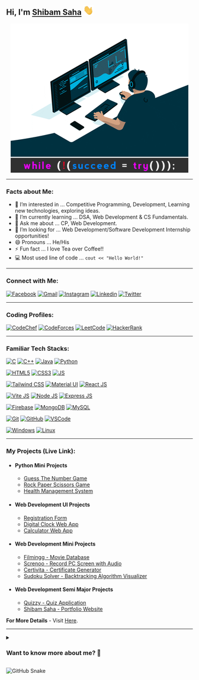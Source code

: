 ## Hi, I'm [Shibam Saha](https://github.com//s4shibam/s4shibam/raw/main/resume/Shibam_Saha_Resume_Public.pdf) <img src="./media/hello.gif" width="28px" alt="👋">

<div align="center">
  <img src="./media/coding.gif" width="480" height="360"/>
</div>
<div align="center">
  <img src="./media/quote.jpg" width="480" height="40"/>
</div>

<hr>

### Facts about Me:
- 👀 I’m interested in ... Competitive Programming, Development, Learning new technologies, exploring ideas.
- 🌱 I’m currently learning ... DSA, Web Development &  CS Fundamentals.
- 💬 Ask me about ... CP, Web Development.
- 💞️ I’m looking for ... Web Development/Software Development Internship opportunities!
- 😄 Pronouns ... He/His
- ⚡ Fun fact ... I love Tea over Coffee!!
- 💻 Most used line of code ... `cout << "Hello World!"`

<hr>

### Connect with Me:

[![Facebook](https://img.shields.io/badge/Facebook-1877F2?style=for-the-badge&logo=facebook&logoColor=white)](https://facebook.com/s4shibam)
[![Gmail](https://img.shields.io/badge/Gmail-D14836?style=for-the-badge&logo=gmail&logoColor=white)](https://mail.google.com/mail/u/0/?fs=1&tf=cm&to=s4shibam@gmail.com)
[![Instagram](https://img.shields.io/badge/Instagram-E4405F?style=for-the-badge&logo=instagram&logoColor=white)](https://instagram.com/s4shibam)
[![Linkedin](https://img.shields.io/badge/LinkedIn-0077B5?style=for-the-badge&logo=linkedin&logoColor=white)](https://www.linkedin.com/in/s4shibam)
[![Twitter](https://img.shields.io/badge/Twitter-1DA1F2?style=for-the-badge&logo=twitter&logoColor=white)](https://twitter.com/s4shibam) 
<hr>

### Coding Profiles:

[![CodeChef](https://img.shields.io/badge/CodeChef-5B4638?style=for-the-badge&logo=CodeChef&logoColor=white)](https://www.codechef.com/users/s4shibam)
[![CodeForces](https://img.shields.io/badge/Codeforces-1F8ACB?style=for-the-badge&logo=Codeforces&logoColor=black)](https://codeforces.com/profile/s4shibam)
[![LeetCode](https://img.shields.io/badge/LeetCode-FFA116?style=for-the-badge&logo=LeetCode&logoColor=black)](https://leetcode.com/s4shibam)
[![HackerRank](https://img.shields.io/badge/HackerRank-00EA64?style=for-the-badge&logo=HackerRank&logoColor=black)](https://www.hackerrank.com/s4shibam)

<hr>

### Familiar Tech Stacks:

[![C](https://img.shields.io/badge/C-A8B9CC?style=for-the-badge&logo=C&logoColor=white)](#)
[![C++](https://img.shields.io/badge/C%2B%2B-00599C?style=for-the-badge&logo=C%2B%2B&logoColor=white)](#)
[![Java](https://img.shields.io/badge/java-F89820?style=for-the-badge&logo=CoffeeScript&logoColor=white)](#)
[![Python](https://img.shields.io/badge/Python-FFD43B?style=for-the-badge&logo=Python&logoColor=black)](#)

[![HTML5](https://img.shields.io/badge/HTML5-E34F26?style=for-the-badge&logo=HTML5&logoColor=white)](#)
[![CSS3](https://img.shields.io/badge/CSS3-1572B6?style=for-the-badge&logo=CSS3&logoColor=white)](#)
[![JS](https://img.shields.io/badge/JavaScript-F7DF1E?style=for-the-badge&logo=JavaScript&logoColor=black)](#)

[![Tailwind CSS](https://img.shields.io/badge/Tailwind%20CSS-06B6D4?style=for-the-badge&logo=tailwindcss&logoColor=black)](#)
[![Material UI](https://img.shields.io/badge/Material%20UI-007FFF?style=for-the-badge&logo=MUI&logoColor=black)](#)
[![React JS](https://img.shields.io/badge/React.js-61DAFB?style=for-the-badge&logo=React&logoColor=black)](#)

[![Vite JS](https://img.shields.io/badge/Vite.js-646CFF?style=for-the-badge&logo=Vite&logoColor=white)](#)
[![Node JS](https://img.shields.io/badge/Node.js-339933?style=for-the-badge&logo=Node.js&logoColor=white)](#)
[![Express JS](https://img.shields.io/badge/Express.js-000000?style=for-the-badge&logo=express&logoColor=white)](#)
<!-- [![Next JS](https://img.shields.io/badge/next.js-000000?style=for-the-badge&logo=nextdotjs&logoColor=white)](#) -->

[![Firebase](https://img.shields.io/badge/Firebase-FFCA28?style=for-the-badge&logo=Firebase&logoColor=black)](#)
[![MongoDB](https://img.shields.io/badge/MongoDB-4EA94B?style=for-the-badge&logo=mongodb&logoColor=black)](#)
[![MySQL](https://img.shields.io/badge/MySQL-4479A1?style=for-the-badge&logo=MySQL&logoColor=white)](#)

[![Git](https://img.shields.io/badge/Git-F05032?style=for-the-badge&logo=git&logoColor=white)](#)
[![GitHub](https://img.shields.io/badge/GitHub-181717?style=for-the-badge&logo=Github&logoColor=white)](#)
[![VSCode](https://img.shields.io/badge/Visual_Studio_Code-007ACC?style=for-the-badge&logo=visual%20studio%20code&logoColor=white)](#)

[![Windows](https://img.shields.io/badge/Windows-0078D6?style=for-the-badge&logo=Windows&logoColor=white)](#)
[![Linux](https://img.shields.io/badge/Linux-FCC624?style=for-the-badge&logo=Linux&logoColor=black)](#)

<hr>

### My Projects (Live Link):
- #### Python Mini Projects
  - [Guess The Number Game](https://github.com/s4shibam/Python-Programming/tree/master/15.%20Mini%20Projects/Guess%20The%20Number)
  - [Rock Paper Scissors Game](https://github.com/s4shibam/Python-Programming/tree/master/15.%20Mini%20Projects/Rock%20Paper%20Scissors)
  - [Health Management System](https://github.com/s4shibam/Python-Programming/tree/master/15.%20Mini%20Projects/Health%20Management%20System)

- #### Web Development UI Projects
  - [Registration Form](https://s4shibam-registrationform.netlify.app)
  - [Digital Clock Web App](https://s4shibam-digitalclock.netlify.app)
  - [Calculator Web App](https://s4shibam-calculator.netlify.app)
 
- #### Web Development Mini Projects
  - [Filmingg - Movie Database](https://s4shibam-filmingg.netlify.app)
  - [Screnoo - Record PC Screen with Audio](https://s4shibam-screnoo.netlify.app)
  - [Certivita - Certificate Generator](https://s4shibam-certivita.netlify.app)
  - [Sudoku Solver - Backtracking Algorithm Visualizer](https://s4shibam-sudoku-solver.netlify.app)

- #### Web Development Semi Major Projects
  - [Quizzy - Quiz Application](https://s4shibam-quizzy.netlify.app)
  - [Shibam Saha - Portfolio Website](https://shibamsaha.netlify.app)

**For More Details** - Visit [Here](https://github.com/s4shibam/Developed-Projects).

<hr>

<details>
<summary>
  <h3> Want to know more about me? 🤔 </h3>
</summary>

#### About
 
✒ I am proud to be a focused and dedicated Pre-Final year Computer Science (B. Tech) student with a thorough understanding of Web Development, Data Structures and Algorithms, and Computer Fundamentals.

✒ My natural curiosity and love of technology have given me a keen sense of problem-solving, critical thinking, and attention to detail. Furthermore, I am passionate about competitive programming, which has sharpened my abilities to think strategically, develop efficient solutions to complex problems, and apply algorithmic thinking to real-world challenges. I am a highly motivated, optimistic, and proactive individual who is always eager to take on new challenges and learn new skills. I am constantly striving to improve and excel in the field of computer science, whether through coding competitions or personal projects. I am confident in my ability to make a significant impact in any team environment due to my strong technical skills and unwavering commitment to excellence.

#### Github Stats
  
![Profile Views](https://komarev.com/ghpvc/?username=s4shibam&label=PROFILE+VIEWS)  

![GitHub Stats](https://github-readme-stats.vercel.app/api?username=s4shibam&count_private=true&theme=tokyonight&hide=contribs,prs)

#### Leetcode Stats
  
![LeetCode Stats](https://leetcode.card.workers.dev/s4shibam?theme=auto&font=baloo&extension=null)

</details>

![GitHub Snake](https://github.com/s4shibam/s4shibam/blob/output/github-contribution-grid-snake.svg)

<!-- 
External Credits:
 
Badge Credit: https://shields.io/
Logo Credit: https://simpleicons.org/
GitHub Stats: https://github.com/anuraghazra/github-readme-stats
Profile Views Counter: https://github.com/antonkomarev/github-profile-views-counter
-->
